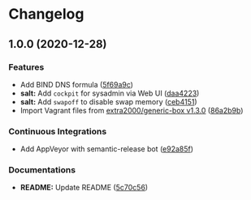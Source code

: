 # Changelog

## 1.0.0 (2020-12-28)


### Features

* Add BIND DNS formula ([5f69a9c](https://github.com/extra2000/binddns-box/commit/5f69a9cfd2cdc94ab970c8f232b7996cc1a1ee1f))
* **salt:** Add `cockpit` for sysadmin via Web UI ([daa4223](https://github.com/extra2000/binddns-box/commit/daa4223d694458a095ceafd6ec0fa1a59ab7ab50))
* **salt:** Add `swapoff` to disable swap memory ([ceb4151](https://github.com/extra2000/binddns-box/commit/ceb4151686404d9b4284ad9bb4b652a9fc70a038))
* Import Vagrant files from [extra2000/generic-box v1.3.0](https://github.com/extra2000/generic-box/releases/tag/v1.3.0) ([86a2b9b](https://github.com/extra2000/binddns-box/commit/86a2b9b6f91dadcb9b732ddfa999412e9e0855c4))


### Continuous Integrations

* Add AppVeyor with semantic-release bot ([e92a85f](https://github.com/extra2000/binddns-box/commit/e92a85f65631a57cd057f233b3ef76ec55c4a099))


### Documentations

* **README:** Update README ([5c70c56](https://github.com/extra2000/binddns-box/commit/5c70c569f0e4813d86cdba67c0c4e2d47cff0e3e))
